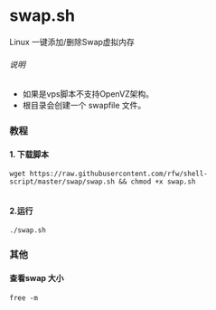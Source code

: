 # swap.sh

Linux 一键添加/删除Swap虚拟内存

###### 说明
* 如果是vps脚本不支持OpenVZ架构。
* 根目录会创建一个 swapfile 文件。

### 教程

#### 1. 下载脚本

```
wget https://raw.githubusercontent.com/rfw/shell-script/master/swap/swap.sh && chmod +x swap.sh


```

#### 2.运行

```
./swap.sh
```

### 其他

#### 查看swap 大小

```
free -m
```


